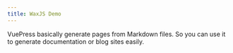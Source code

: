 ```yaml
---
title: WaxJS Demo
---
```


VuePress basically generate pages from Markdown files. So you can use it to generate documentation or blog sites easily.
